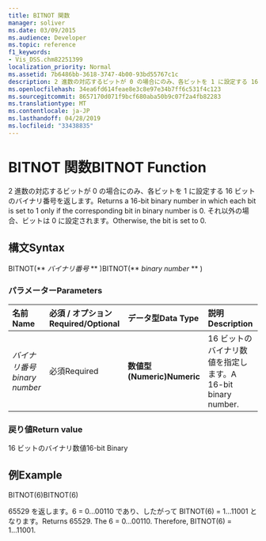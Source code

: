 ```yaml
---
title: BITNOT 関数
manager: soliver
ms.date: 03/09/2015
ms.audience: Developer
ms.topic: reference
f1_keywords:
- Vis_DSS.chm82251399
localization_priority: Normal
ms.assetid: 7b6486bb-3618-3747-4b00-93bd55767c1c
description: 2 進数の対応するビットが 0 の場合にのみ、各ビットを 1 に設定する 16 ビットのバイナリ番号を返します。 それ以外の場合、ビットは 0 に設定されます。
ms.openlocfilehash: 34ea6fd614feae8e3c8e97e34b7ff6c531f4c123
ms.sourcegitcommit: 8657170d071f9bcf680aba50b9c07f2a4fb82283
ms.translationtype: MT
ms.contentlocale: ja-JP
ms.lasthandoff: 04/28/2019
ms.locfileid: "33438835"
---
```

# <a name="bitnot-function"></a><span data-ttu-id="2e573-104">BITNOT 関数</span><span class="sxs-lookup"><span data-stu-id="2e573-104">BITNOT Function</span></span>

<span data-ttu-id="2e573-105">2 進数の対応するビットが 0 の場合にのみ、各ビットを 1 に設定する 16 ビットのバイナリ番号を返します。</span><span class="sxs-lookup"><span data-stu-id="2e573-105">Returns a 16-bit binary number in which each bit is set to 1 only if the corresponding bit in binary number is 0.</span></span> <span data-ttu-id="2e573-106">それ以外の場合、ビットは 0 に設定されます。</span><span class="sxs-lookup"><span data-stu-id="2e573-106">Otherwise, the bit is set to 0.</span></span>
  
## <a name="syntax"></a><span data-ttu-id="2e573-107">構文</span><span class="sxs-lookup"><span data-stu-id="2e573-107">Syntax</span></span>

<span data-ttu-id="2e573-108">BITNOT(\*\* *バイナリ番号* \*\* )</span><span class="sxs-lookup"><span data-stu-id="2e573-108">BITNOT(\*\* *binary number* \*\* )</span></span> 
  
### <a name="parameters"></a><span data-ttu-id="2e573-109">パラメーター</span><span class="sxs-lookup"><span data-stu-id="2e573-109">Parameters</span></span>

|<span data-ttu-id="2e573-110">**名前**</span><span class="sxs-lookup"><span data-stu-id="2e573-110">**Name**</span></span>|<span data-ttu-id="2e573-111">**必須 / オプション**</span><span class="sxs-lookup"><span data-stu-id="2e573-111">**Required/Optional**</span></span>|<span data-ttu-id="2e573-112">**データ型**</span><span class="sxs-lookup"><span data-stu-id="2e573-112">**Data Type**</span></span>|<span data-ttu-id="2e573-113">**説明**</span><span class="sxs-lookup"><span data-stu-id="2e573-113">**Description**</span></span>|
|:-----|:-----|:-----|:-----|
| <span data-ttu-id="2e573-114">_バイナリ番号_</span><span class="sxs-lookup"><span data-stu-id="2e573-114">_binary number_</span></span> <br/> |<span data-ttu-id="2e573-115">必須</span><span class="sxs-lookup"><span data-stu-id="2e573-115">Required</span></span>  <br/> |<span data-ttu-id="2e573-116">**数値型 (Numeric)**</span><span class="sxs-lookup"><span data-stu-id="2e573-116">**Numeric**</span></span> <br/> |<span data-ttu-id="2e573-117">16 ビットのバイナリ数値を指定します。</span><span class="sxs-lookup"><span data-stu-id="2e573-117">A 16-bit binary number.</span></span>  <br/> |
   
### <a name="return-value"></a><span data-ttu-id="2e573-118">戻り値</span><span class="sxs-lookup"><span data-stu-id="2e573-118">Return value</span></span>

<span data-ttu-id="2e573-119">16 ビットのバイナリ数値</span><span class="sxs-lookup"><span data-stu-id="2e573-119">16-bit Binary</span></span>
  
## <a name="example"></a><span data-ttu-id="2e573-120">例</span><span class="sxs-lookup"><span data-stu-id="2e573-120">Example</span></span>

<span data-ttu-id="2e573-121">BITNOT(6)</span><span class="sxs-lookup"><span data-stu-id="2e573-121">BITNOT(6)</span></span>
  
<span data-ttu-id="2e573-p103">65529 を返します。6 = 0...00110 であり、したがって BITNOT(6) = 1...11001 となります。</span><span class="sxs-lookup"><span data-stu-id="2e573-p103">Returns 65529. The 6 = 0...00110. Therefore, BITNOT(6) = 1...11001.</span></span>
  

